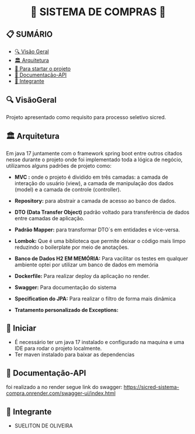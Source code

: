 <h1 align="center">🌟 SISTEMA DE COMPRAS  🌟</h1>

<h2>📋 SUMÁRIO</h2>

- [🔍 Visão Geral](#-VisãoGeral)
- [🏛️ Arquitetura ](#-Arquitetura )
- [🚀 Para startar o projeto](#-Iniciar)
- [📖 Documentação-API](#-Documentação-API)
- [🤝 Integrante](#-Integrante)

## 🔍 VisãoGeral
<p>
Projeto apresentado como requisito para processo seletivo sicred.
</p>

## 🏛️ Arquitetura

Em java 17 juntamente com o framework  spring boot entre outros citados nesse durante o projeto onde foi implementado toda a lógica de negócio, utilizamos alguns padrões de projeto como:


- **MVC :** onde o projeto é dividido em três camadas: a camada de interação do usuário (view), a camada de manipulação dos dados (model) e a camada de controle (controller).

- **Repository:** para abstrair a camada de acesso ao banco de dados.

- **DTO (Data Transfer Object)** padrão voltado para transferência de dados entre camadas de aplicação.

- **Padrão Mapper:** para transformar DTO´s em entidades e vice-versa.

- **Lombok:** Que é uma biblioteca que permite deixar o código mais limpo reduzindo o boilerplate por meio de anotações.
  
- **Banco de Dados H2 EM MEMÓRIA:** Para vacilitar os testes em qualquer ambiente optei por utilizar um banco de dados em memória
  
- **Dockerfile:** Para realizar deploy da aplicação no render.
  
- **Swagger:** Para documentação do sistema

- **Specification do JPA:** Para realizar o filtro de forma mais dinâmica
  
- **Tratamento personalizado de Exceptions:** 


## 🚀 Iniciar

- É necessário ter um java 17 instalado e configurado na maquina e uma IDE para rodar o projeto localmente.
- Ter maven instalado para baixar as dependencias

## 📖 Documentação-API

foi realizado a no render segue link do swagger:
https://sicred-sistema-compra.onrender.com/swagger-ui/index.html


## 🤝 Integrante
- SUELITON DE OLIVEIRA 

